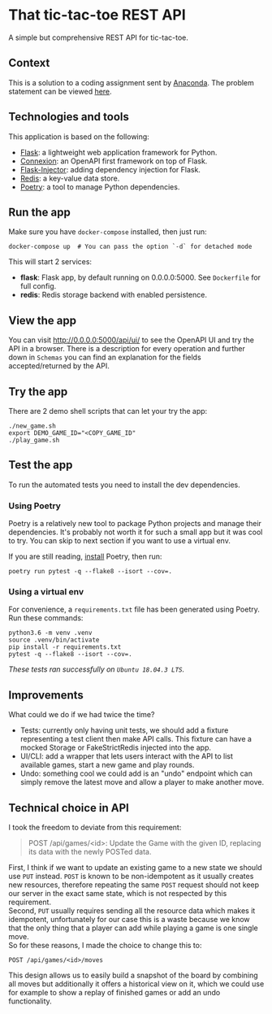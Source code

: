 # That tic-tac-toe REST API
A simple but comprehensive REST API for tic-tac-toe.

## Context
This is a solution to a coding assignment sent by [Anaconda](
https://www.anaconda.com/anaconda-careers/). The problem statement can be 
viewed [here](./README.md).

## Technologies and tools
This application is based on the following:
* [Flask](https://pypi.org/project/Flask): a lightweight web application framework for Python.
* [Connexion](https://pypi.org/project/connexion): an OpenAPI first framework on top of Flask.
* [Flask-Injector](https://pypi.org/project/Flask-Injector): adding dependency injection for Flask.
* [Redis](https://redis.io): a key-value data store.
* [Poetry](https://python-poetry.org/): a tool to manage Python dependencies.

## Run the app
Make sure you have `docker-compose` installed, then just run:
```shell script
docker-compose up  # You can pass the option `-d` for detached mode
```
This will start 2 services:
* **flask**: Flask app, by default running on 0.0.0.0:5000. See `Dockerfile` for full config.
* **redis**: Redis storage backend with enabled persistence.

## View the app
You can visit http://0.0.0.0:5000/api/ui/ to see the OpenAPI UI and try the
API in a browser. There is a description for every operation and further down in `Schemas` you can
find an explanation for the fields accepted/returned by the API.

## Try the app
There are 2 demo shell scripts that can let your try the app:
```shell script
./new_game.sh
export DEMO_GAME_ID="<COPY_GAME_ID"
./play_game.sh
```

## Test the app
To run the automated tests you need to install the dev dependencies.

### Using Poetry
Poetry is a relatively new tool to package Python projects and manage their
dependencies. It's probably not worth it for such a small app but it was cool
to try. You can skip to next section if you want to use a virtual env.

If you are still reading, [install](https://python-poetry.org/docs/#installation)
Poetry, then run:
```shell script
poetry run pytest -q --flake8 --isort --cov=.
```

### Using a virtual env
For convenience, a `requirements.txt` file has been generated using Poetry.
Run these commands:
```shell script
python3.6 -m venv .venv
source .venv/bin/activate
pip install -r requirements.txt
pytest -q --flake8 --isort --cov=.
```

*These tests ran successfully on `Ubuntu 18.04.3 LTS`.*

## Improvements
What could we do if we had twice the time?
* Tests: currently only having unit tests, we should add a fixture representing a test client then
make API calls. This fixture can have a mocked Storage or FakeStrictRedis injected into the app.
* UI/CLI: add a wrapper that lets users interact with the API to list available games, start a new
game and play rounds.
* Undo: something cool we could add is an "undo" endpoint which can simply remove the latest move
and allow a player to make another move.

## Technical choice in API
I took the freedom to deviate from this requirement: 
>POST /api/games/\<id>: Update the Game with the given ID, replacing its data with the newly POSTed data.

First, I think if we want to update an existing game to a new state we should use
`PUT` instead. `POST` is known to be non-idempotent as it usually creates new
resources, therefore repeating the same `POST` request should not keep our
server in the exact same state, which is not respected by this requirement.  
Second, `PUT` usually requires sending all the resource data which makes it
idempotent, unfortunately for our case this is a waste because we know that
the only thing that a player can add while playing a game is one single move.  
So for these reasons, I made the choice to change this to:
```http request
POST /api/games/<id>/moves
```
This design allows us to easily build a snapshot of the board by combining
all moves but additionally it offers a historical view on it, which we could
use for example to show a replay of finished games or add an undo
functionality.
